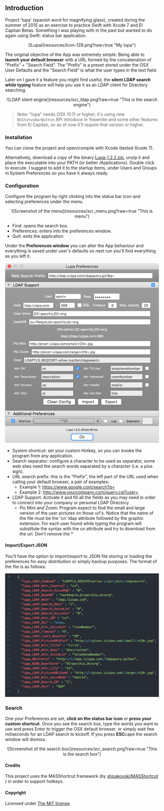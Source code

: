 ## Introduction

Project 'lupa' (spanish word for magnifying glass), created during the summer of 2015 as an exercise to practice Swift with Xcode 7 and El Capitan Betas. Something I was playing with in the past but wanted to do again using Swift: status bar application.

<div align="center">
![Lupa](resources/Icon-128.png?raw=true "My lupa")

<div align="left">

The original objective of the App was extremely simple: Being able to **launch your default browser** with a URL formed by the concatenation of "Prefix" + "Search Field". The "Prefix" is a preset stored under the OSX User Defaults and the "Search Field" is what the user types in the text field.

Later on I gave it a feature you might find useful, the **silent LDAP search while typing** feature will help you use it as an LDAP client for Directory searching.


<div align="center">
![LDAP silent engine](resources/scr_ldap.png?raw=true "This is the search engine")

<div align="left">


> Note: "lupa" needs OSX 10.11 or higher, it's using *new* `NSStatusBarButton` API introduce in Yosemite and some other features from El Capitan, so as of now it'll require that version or higher.



### Installation

You can clone the project and open/compile with Xcode (tested Xcode 7).

Alternatively, download a copy of the binary [Lupa-1.2.2.zip](https://github.com/LuisPalacios/lupa/raw/master/download/Lupa-1.2.2.zip), unzip it and place the executable into your PATH (or better /Applications). Double click to execute. I suggest to add it to the startup items, under Users and Groups in System Preferences so you have it always ready.



### Configuration

Configure the program by right clicking into the status bar icon and selecting preferences under the menu.

<div align="center">
![Screenshot of the menu](resources/scr_menu.png?raw=true "This is menu")

<div align="left">

- Find: opens the search box.
- Preferences: enters into the preferences window.
- Quit: exits the application


Under the **Preferences window** you can alter the App behaviour and everything is saved under user's defaults so next run you'll find everything as you left it.


<div align="center">

![Screenshot of the preferences](resources/scr_preferences.png?raw=true "This is the preferences window")

<div align="left">

- System shortcut: set your custom Hotkey, so you can invoke the program from any application.
- Search separator: configure a character to be used as separator, some web sites need the search words separated by a character (i.e. a plus sign).
- URL search prefix: this is the "Prefix", the left part of the URL used when calling your default browser, a pair of examples:
   - Example 1: https://www.google.com/search?q=
   - Example 2: http://www.yourcompany.com/query.cgi?user=
- LDAP Support: Activate it and fill all the fields as you may need in order to connect into your company or personal LDAP Directory.
   -  Pic Mini and Zoom: Program expect to find the small and large version of the user pictures on those url's. Notice that the name of the file must be the 'cn' ldap attribute followed by the graphic extension. For each user found while typing the program will substitute the **<CN>** syntax with the cn attribute and try to download from the url. Don't remove the **<CN>***



#### Import/Export JSON

You'll have the option to import/export to JSON file storing or loading the preferences for easy distribution or simply backup purposes. The format of the file is as follows:


<div align="center">

![JSON import/export option](resources/scr_json.png?raw=true "This is the JSON import/export format")

<div align="left">


### Search

One your Preferences are set, **click on the status bar icon** or **press your custom shortcut**. Once you see the search box, type the words you want to use and press Enter to trigger the OSX default browser, or simply wait few miliseconds for an LDAP search to kickoff. If you press **ESC**cape the search window will dismiss.


<div align="center">
![Screenshot of the search box](resources/scr_search.png?raw=true "This is the search box")
<div align="left">




#### Credits


This project uses the MASShortcut.framework (by [shpakovski/MASShortcut
](https://github.com/shpakovski/MASShortcut)) in order to support hotkeys.


#### Copyright

Licensed under [The MIT license](http://www.opensource.org/licenses/mit-license.php)
